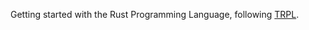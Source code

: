 Getting started with the Rust Programming Language, following
[TRPL](https://doc.rust-lang.org/book/second-edition/).
